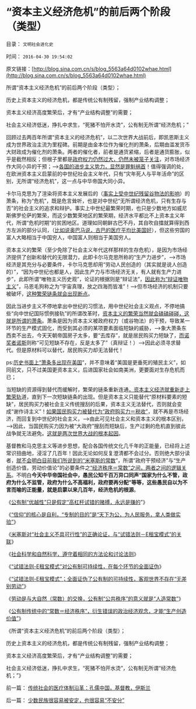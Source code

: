 # “资本主义经济危机”的前后两个阶段（类型）

目录： `文明社会进化史` 

时间： `2016-04-30 19:54:02` 

原文链接：[http://blog.sina.com.cn/s/blog_5563a64d0102whae.html](http://blog.sina.com.cn/s/blog_5563a64d0102whae.html)

所谓“资本主义经济危机”的前后两个阶段（类型）；

历史上资本主义的经济危机，都是传统公有制残留，强制产业结构调整；

资本主义经济高度繁荣后，才有“产业结构调整”的需要；

社会主义经济低迷，挣扎中求生，“死猪不怕开水烫”，公有制无所谓“经济危机；”

回顾过去两百年所谓“资本主义的经济危机”，以二次世界大战前后，即凯恩斯主义成为世界政治主流为里程碑。前期是由金本位作为催化剂的萧条，后期由滥发货币大财政成为催化剂的萧条。两者的催化者，前者是通货紧缩，后者是通货膨胀，似乎是截然相反；但根子里都是[政府权力仍然过大，仍然未被笼子关注](../../../2013/9/12/绝对的权力，不允许有人为的限制.md)，对市场经济作大同小异的干预；——>[各国的进步主义势力，显然是罪魁祸首](../../../2016/4/23/”信仰“的核心是自利，进步主义只是卫道公有制.md)！值得强调的处，在欧洲资本主义启蒙前的中世纪社会主义年代，只有“灾年死人与平年活命”的区别，无所谓“经济危机”，这一点与中华帝国大同小异。

卡尔马克思为了渲染将资本主义发展后的（[事实上受中世纪残留谷物法的影响](../../../2015/10/22/美国不存在“无凯恩斯主义的历史”,美元已经不是凯恩斯主义.md)）的萧条，称为“危机”，既是危言耸听，也是对中世纪“无所谓经济危机，只有生存与否”的社会主义的追求和辩护。事实上中世纪最繁荣时期，也只是少数地方如威尼斯佛罗伦萨的繁荣，而这少数繁荣地区的繁荣期，经济水平都比不上资本主义年代，所谓“危机时期”的贫困地区。道理如同朝鲜古巴不丹，其自吹自擂就算得到西方左派的部分认同，（[比如说奥巴马说，古巴的医疗平均比美国好](../../../2012/7/1/美国高院裁决与医改无关，医改与美国法院无关.md)），但这些穷国的富人大略相当于中国穷人，中国富人则相当于美国穷人。

资本主义的繁荣（至少免除了社会主义年代这样那样的生存危机），是因为市场经济提供了创新和替代的无限潜力，此即卡尔马克思所称的“生产力进步”，——>市场经济是其充分与必要条件，卡尔马克思却用“劳动人民创造的（其实就是说人创造的）”，“因为中世纪也都是人，因此生产力与市场经济无关，有人就有生产力进步”，此即所谓“唯物主义历史观”，论证的根据则是“辩证法”，[因此称为“辩证唯物主义](../../../2012/3/25/历史哲学指导下的精神错乱.md)”，马恩毛狗称之为“宇宙真理，放之四海而皆准”！——>但市场经济的机制只要被破坏，[这种繁荣链条就会出现断点](../../../2012/7/24/(生产过剩vs供应短缺)是硬币两面，经济周期不是危机；.md)。

因此当进步主义不停地拿出中世纪的习惯法，用中世纪社会主义观点，不停地搞些“向中世纪国际惯例接轨”的所谓改革时，[资本主义的繁荣当然就会磕磕碰碰，这就是所谓的萧条](../../../2015/10/31/美国几次大萧条的共同模式，金本位和凯恩斯主义的影响；.md)。萧条是因为资本主义被政府权力（或谷物法）的干预，导致某一环节的生产模式固化，而受到其必须的某项要素面临短缺的威胁，——>象大萧条东西卖不出去，今天天朝帝国房子太多，要“去库存”，就是居民购买力短缺了，[而诺奖者诺斯](../../../2011/12/9/诺贝尔奖Dc诺斯的经济史方法论的错误.md)则称“可见短缺不存在，反是太多了”（真辩证！）——>因此必须寻求替代。但是原材料可以替代，居民购买力却无法替代！

ps:[历史书面上“萧条多出现在美国](../../../2015/10/31/美国几次大萧条的共同模式，金本位和凯恩斯主义的影响；.md)”，并不意味着“美国是更垂死的殖民主义”，如同前文，只不过美国更资本主义，后进国家社会如南美洲，更要面对生存危机而已；

当短缺的资源得到替代而缓解时，繁荣的链条重新连通[，资本主义经济就重新走上繁荣轨](../../../2012/7/25/金融垄断对经济增长没有贡献，是社会的吸血鬼.md)道，直到下一次短缺链条的出现。但是资本主义只能替代“原材料要素的短缺”，居民购买力被社会主义传统搜刮的后果，资本主义无法替代，否则就会变成“谢作诗主义”！[如果国民购买力被替代为“政府购买力＝税收”](http://darthvad.blog.sohu.com/252064061.html)，就不再是市场经济，而回复到中世纪的社会主义，——>由此可见社会主义和资本主义的根本区别，——>因此，当国民购买力因为被“大政府”搜刮而短缺后，生产过剩的危机直到彼此战争就无法避免。[这就是两次世界大战的根本起因](../../../2011/3/18/资源短缺“生产过剩”？（民粹＋权贵）两次世界大战.md)。

基督教和马克思主义等进步思想，配合各国传统文化几千年的正能量，已经将上述常识扭曲地，浸淫了几百年！因此无论如何反复澄清都不会过分。否则绝大部分读者，[就不会明白目前我们所说到的“米塞斯的常数](../../../2016/4/24/米塞斯的正确论证，与“试错法则－E租宝模式”的关联；.md)”，所谓“政府干预经济”与“生产创造价值，劳动价值论”的必要条件之[“经济秩序＝常数”之间，两者之间的逻辑关系](../../../2016/4/28/传统社会“劳动价值论”的错觉，常数，社会主义的“经济秩序”.md)。不明白**今天中华帝国社会中，愚民公知千百万异口同声“国家为什么不管，政府为什么不监管，政府为什么不高福利，政府要再分配”等等，这些愚民自以为不言而喻的正能量，就是启蒙以来几百年，经济危机的根源**。

《[公有制“优越性”只是假定“高杠杆试错的赌搏，永远是赚的](../../../2016/4/22/“天下为公”的高杠杆政治赌搏，小民“聚众投资”的罪大恶极.md)”》

《[“信仰”的核心是自利，“专制的目的”是“天下为公，为人民服务，拿人类做实验”](../../../2016/4/23/”信仰“的核心是自利，进步主义只是卫道公有制.md)》

《[米塞斯对“社会主义不具可行性”的正确论证，与“试错法则－E租宝模式”的关联](../../../2016/4/24/米塞斯的正确论证，与“试错法则－E租宝模式”的关联；.md)》

《[社会科学和自然科学，遵守着相同的方法论和讨论法则](../../../2016/4/25/社会科学和自然科学，遵守着相同的方法论和讨论法则；.md)》

《[“试错法则-E租宝模式”对公有制可持续性，在每个环节的全面证伪](../../../2016/4/26/“试错法则-E租宝模式”对公有制的全面证伪；.md)》

《[“试错法则-E租宝模式”；全面证伪了公有制的可持续性，客观世界不存在“无差别劳动”](../../../2016/4/27/全面证伪公有制的可持续性,不存在“无差别劳动”.md)》

《[劳动是与大自然（常数）的交换，公有制“公共秩序”的意义就是“人造常数”](../../../2016/4/28/传统社会“劳动价值论”的错觉，常数，社会主义的“经济秩序”.md)》

《[公有制传统中的“常数＝经济秩序”，衍生错误的政治经济观念，才能“生产创造价值”](../../../2016/4/29/岳飞解读“社会无常数”，社会主义的经济秩序；.md)》

《所谓“资本主义经济危机”的前后两个阶段（类型）；

历史上资本主义的经济危机，都是传统公有制残留，强制产业结构调整；

资本主义经济高度繁荣后，才有“产业结构调整”的需要；

社会主义经济低迷，挣扎中求生，“死猪不怕开水烫”，公有制无所谓“经济危机；”》

前一篇： [传统社会的医疗体制沿革：孔儒中国，基督教，伊斯兰](../../../2016/6/13/传统社会的医疗体制沿革：孔儒中国，基督教，伊斯兰.md)

后一篇： [少数民族很容易被安定，也很容易“不安分”](../../../2016/3/7/少数民族很容易被安定，也很容易“不安分”.md)

